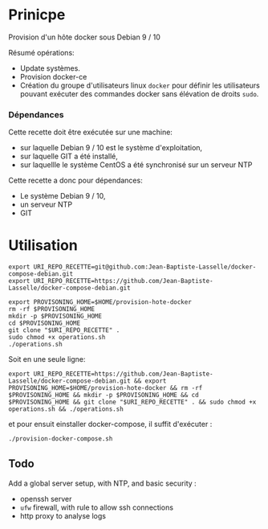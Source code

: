 # Prinicpe

Provision d'un hôte docker sous Debian 9 / 10

Résumé opérations:

<!-- * Synchronistation serveur NTP. -->
* Update systèmes.
* Provision docker-ce
* Création du groupe d'utilisateurs linux `docker` pour définir les utilisateurs pouvant exécuter des commandes docker sans élévation de droits `sudo`.


### Dépendances

Cette recette doit être exécutée sur une machine:
* sur laquelle Debian 9 / 10 est le système d'exploitation,
* sur laquelle GIT a été installé,
* sur laquellle le système CentOS a été synchronisé sur un serveur NTP


Cette recette a donc pour dépendances:

* Le système Debian 9 / 10,
* un serveur NTP
* GIT


# Utilisation

```
export URI_REPO_RECETTE=git@github.com:Jean-Baptiste-Lasselle/docker-compose-debian.git
export URI_REPO_RECETTE=https://github.com/Jean-Baptiste-Lasselle/docker-compose-debian.git

export PROVISONING_HOME=$HOME/provision-hote-docker
rm -rf $PROVISONING_HOME
mkdir -p $PROVISONING_HOME
cd $PROVISONING_HOME
git clone "$URI_REPO_RECETTE" .
sudo chmod +x operations.sh
./operations.sh
```

Soit en une seule ligne:

```
export URI_REPO_RECETTE=https://github.com/Jean-Baptiste-Lasselle/docker-compose-debian.git && export PROVISONING_HOME=$HOME/provision-hote-docker && rm -rf $PROVISONING_HOME && mkdir -p $PROVISONING_HOME && cd $PROVISONING_HOME && git clone "$URI_REPO_RECETTE" . && sudo chmod +x operations.sh && ./operations.sh
```

et pour ensuit einstaller docker-compose, il suffit d'exécuter :

```bash
./provision-docker-compose.sh
```


## Todo

Add a global server setup, with NTP, and basic security :

* openssh server
* `ufw` firewall, with rule to allow ssh connections
* http proxy to analyse logs
